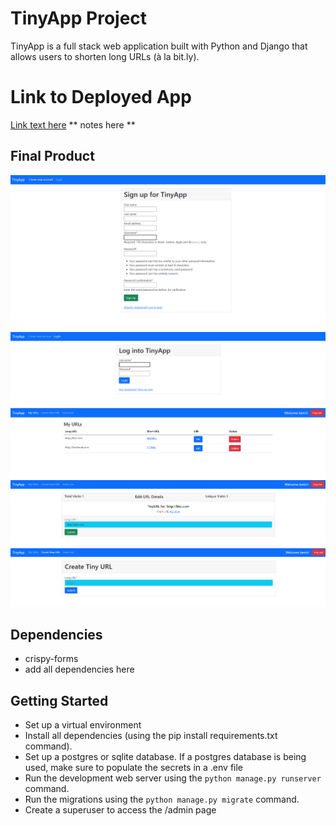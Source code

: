 # TinyApp Project

TinyApp is a full stack web application built with Python and Django that allows users to shorten long URLs (à la bit.ly).

# Link to Deployed App

[Link text here](link-to-app)
** notes here **

## Final Product

!["Register page"](https://github.com/tan629/url_shortener/blob/main/docs/REGISTER.png)
!["Login page"](https://github.com/tan629/url_shortener/blob/main/docs/LOGIN_PAGE.png)
!["Home page displaying short URLs"](https://github.com/tan629/url_shortener/blob/main/docs/URLS.png)
!["Edit URL page"](https://github.com/tan629/url_shortener/blob/main/docs/EDIT_URL.png)
!["Create Short URL page"](https://github.com/tan629/url_shortener/blob/main/docs/CREATE_URL.png)

## Dependencies

- crispy-forms
- add all dependencies here


## Getting Started

- Set up a virtual environment
- Install all dependencies (using the pip install requirements.txt command).
- Set up a postgres or sqlite database.  If a postgres database is being used, make sure to populate the secrets in a .env file
- Run the development web server using the `python manage.py runserver` command.
- Run the migrations using the `python manage.py migrate` command.
- Create a superuser to access the /admin page
